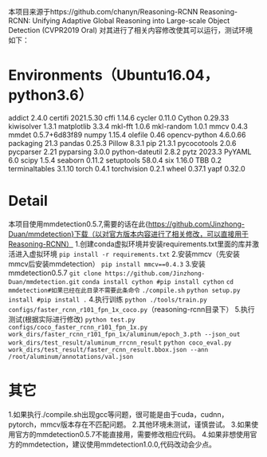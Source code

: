 本项目来源于https://github.com/chanyn/Reasoning-RCNN
Reasoning-RCNN: Unifying Adaptive Global Reasoning into Large-scale Object Detection (CVPR2019 Oral)
对其进行了相关内容修改使其可以运行，测试环境如下：
# Environments（Ubuntu16.04，python3.6）
addict          2.4.0
certifi         2021.5.30
cffi            1.14.6
cycler          0.11.0
Cython          0.29.33
kiwisolver      1.3.1
matplotlib      3.3.4
mkl-fft         1.0.6
mkl-random      1.0.1
mmcv            0.4.3
mmdet           0.5.7+6d83f89
numpy           1.15.4
olefile         0.46
opencv-python   4.6.0.66
packaging       21.3
pandas          0.25.3
Pillow          8.3.1
pip             21.3.1
pycocotools     2.0.6
pycparser       2.21
pyparsing       3.0.0
python-dateutil 2.8.2
pytz            2023.3
PyYAML          6.0
scipy           1.5.4
seaborn         0.11.2
setuptools      58.0.4
six             1.16.0
TBB             0.2
terminaltables  3.1.10
torch           0.4.1
torchvision     0.2.1
wheel           0.37.1
yapf            0.32.0
# Detail
本项目使用mmdetection0.5.7,需要的话在此{https://github.com/Jinzhong-Duan/mmdetection}下载（以对官方版本内容进行了相关修改，可以直接用于Reasoning-RCNN）
1.创建conda虚拟环境并安装requirements.txt里面的库并激活进入虚拟环境
```pip install -r requirements.txt```
2.安装mmcv（先安装mmcv后安装mmdetection）
```pip install mmcv==0.4.3```
3.安装mmdetection0.5.7
```git clone https://github.com/Jinzhong-Duan/mmdetection.git```
```conda install cython #pip install cython```
```cd mmdetection#如果已经在此目录不需要此条命令```
```./compile.sh```
```python setup.py install #pip install .```
4.执行训练
```python ./tools/train.py configs/faster_rcnn_r101_fpn_1x_coco.py```（reasoning-rcnn目录下）
5.执行测试(根据实际进行修改)
```python test.py configs/coco_faster_rcnn_r101_fpn_1x.py work_dirs/faster_rcnn_r101_fpn_1x/aluminum/epoch_3.pth --json_out work_dirs/test_result/aluminum_rrcnn_result```
```python coco_eval.py work_dirs/test_result/faster_rcnn_result.bbox.json --ann /root/aluminum/annotations/val.json```
# 其它
1.如果执行./compile.sh出现gcc等问题，很可能是由于cuda，cudnn，pytorch，mmcv版本存在不匹配问题。
2.其他环境未测试，谨慎尝试。
3.如果使用官方的mmdetection0.5.7不能直接用，需要修改相应代码。
4.如果非想使用官方的mmdetection，建议使用mmdetection1.0.0,代码改动会少点。
